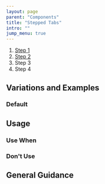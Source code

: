 ```yaml
---
layout: page
parent: "Components"
title: "Stepped Tabs"
intro: ""
jump_menu: true
---
```


<div class="ds-preview">
  <nav aria-label="Breadcrumbs">
    <div class="fsa-stepped-tabs">
      <div class="fsa-stepped-tabs__bd">
        <ol class="fsa-stepped-tabs__list">
          <li class="fsa-stepped-tabs__item">
            <a class="fsa-stepped-tabs__label fsa-stepped-tabs__label--complete" href="link.html">
              <span class="fsa-stepped-tabs__text">Step 1</span>
            </a>
          </li>
          <li class="fsa-stepped-tabs__item">
            <a class="fsa-stepped-tabs__label fsa-stepped-tabs__label--active" href="link.html" aria-current="true">
              <span class="fsa-stepped-tabs__text">Step 2</span>
            </a>
          </li>
          <li class="fsa-stepped-tabs__item">
            <span class="fsa-stepped-tabs__label fsa-stepped-tabs__label--incomplete">
              <span class="fsa-stepped-tabs__text">Step 3</span>
            </span>
          </li>
          <li class="fsa-stepped-tabs__item">
            <span class="fsa-stepped-tabs__label fsa-stepped-tabs__label--incomplete">
              <span class="fsa-stepped-tabs__text">Step 4</span>
            </span>
          </li>
        </ol>
      </div>
    </div>
  </nav>
</div>

## Variations and Examples

### Default

## Usage

### Use When

### Don't Use

## General Guidance
